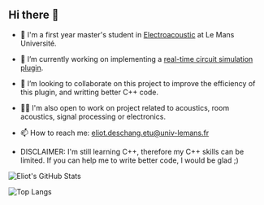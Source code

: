 ## Hi there 👋


- 🌱 I'm a first year master's student in [Electroacoustic](https://imdeacoustics.univ-lemans.fr/en/index.html) at Le Mans Université.
- 🔭 I’m currently working on implementing a [real-time circuit simulation plugin](https://github.com/eliot-des/CircuitLive).
- 👯 I’m looking to collaborate on this project to improve the efficiency of this plugin, and writting better C++ code.
- 🏋️‍♂️ I'm also open to work on project related to acoustics, room acoustics, signal processing or electronics.
- 📫 How to reach me: eliot.deschang.etu@univ-lemans.fr

- DISCLAIMER: I'm still learning C++, therefore my C++ skills can be limited. If you can help me to write better code, I would be glad ;)

![Eliot's GitHub Stats](https://github-readme-stats.vercel.app/api?username=eliot-des&show_icons=true&theme=onedark&count_private=true)

![Top Langs](https://github-readme-stats.vercel.app/api/top-langs/?username=eliot-des&layout=compact&theme=onedark&count_private=true)
